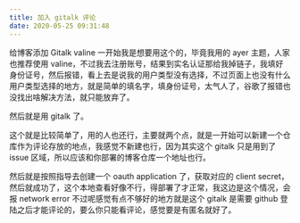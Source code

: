 ```yaml
---
title: 加入 gitalk 评论
date: 2020-05-25 09:31:48
---
```


给博客添加 Gitalk valine 一开始我是想要用这个的，毕竟我用的 ayer 主题，人家也推荐使用 valine，不过我去注册账号，结果到实名认证那给我掉链子，我填好身份证号，然后报错，看上去是说我的用户类型没有选择，不过页面上也没有什么用户类型选择的地方，就是简单的填名字，填身份证号，太气人了，谷歌了报错也没找出啥解决方法，就只能放弃了。

然后就是用 gitalk 了。

这个就是比较简单了，用的人也还行，主要就两个点，就是一开始可以新建一个仓库作为评论存放的地点，我感觉不新建也行，因为其实这个 gitalk 只是用到了 issue 区域，所以应该和你部署的博客仓库一个地址也行。

然后就是按照指导去创建一个 oauth application 了，获取对应的 client secret，然后就成功了，这个本地查看好像不行，得部署了才正常，我这边是这个情况，会报 network error 不过呢感觉有点不够好的地方就是这个 gitalk 是需要 github 登陆之后才能评论的，要么你只能看评论，感觉要是有匿名就好了。

